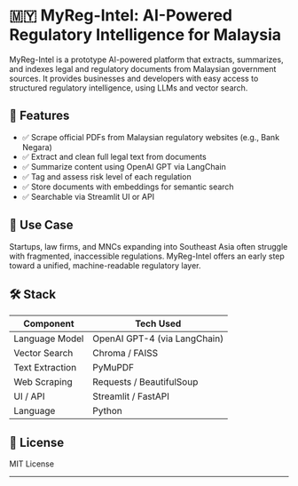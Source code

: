 # 🇲🇾 MyReg-Intel: AI-Powered Regulatory Intelligence for Malaysia

MyReg-Intel is a prototype AI-powered platform that extracts, summarizes, and indexes legal and regulatory documents from Malaysian government sources. It provides businesses and developers with easy access to structured regulatory intelligence, using LLMs and vector search.

## 🚀 Features

- ✅ Scrape official PDFs from Malaysian regulatory websites (e.g., Bank Negara)
- ✅ Extract and clean full legal text from documents
- ✅ Summarize content using OpenAI GPT via LangChain
- ✅ Tag and assess risk level of each regulation
- ✅ Store documents with embeddings for semantic search
- ✅ Searchable via Streamlit UI or API

## 🧠 Use Case

Startups, law firms, and MNCs expanding into Southeast Asia often struggle with fragmented, inaccessible regulations. MyReg-Intel offers an early step toward a unified, machine-readable regulatory layer.

## 🛠️ Stack

| Component         | Tech Used                      |
|------------------|--------------------------------|
| Language Model    | OpenAI GPT-4 (via LangChain)   |
| Vector Search     | Chroma / FAISS                 |
| Text Extraction   | PyMuPDF                        |
| Web Scraping      | Requests / BeautifulSoup       |
| UI / API          | Streamlit / FastAPI            |
| Language          | Python                         |

## 📜 License

MIT License

---
